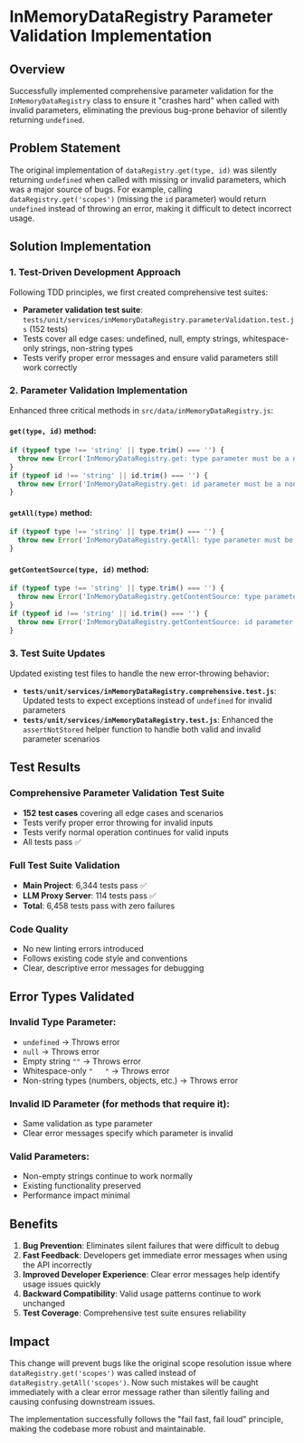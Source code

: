 # InMemoryDataRegistry Parameter Validation Implementation

## Overview
Successfully implemented comprehensive parameter validation for the `InMemoryDataRegistry` class to ensure it "crashes hard" when called with invalid parameters, eliminating the previous bug-prone behavior of silently returning `undefined`.

## Problem Statement
The original implementation of `dataRegistry.get(type, id)` was silently returning `undefined` when called with missing or invalid parameters, which was a major source of bugs. For example, calling `dataRegistry.get('scopes')` (missing the `id` parameter) would return `undefined` instead of throwing an error, making it difficult to detect incorrect usage.

## Solution Implementation

### 1. Test-Driven Development Approach
Following TDD principles, we first created comprehensive test suites:

- **Parameter validation test suite**: `tests/unit/services/inMemoryDataRegistry.parameterValidation.test.js` (152 tests)
- Tests cover all edge cases: undefined, null, empty strings, whitespace-only strings, non-string types
- Tests verify proper error messages and ensure valid parameters still work correctly

### 2. Parameter Validation Implementation
Enhanced three critical methods in `src/data/inMemoryDataRegistry.js`:

#### `get(type, id)` method:
```javascript
if (typeof type !== 'string' || type.trim() === '') {
  throw new Error('InMemoryDataRegistry.get: type parameter must be a non-empty string');
}
if (typeof id !== 'string' || id.trim() === '') {
  throw new Error('InMemoryDataRegistry.get: id parameter must be a non-empty string');
}
```

#### `getAll(type)` method:
```javascript
if (typeof type !== 'string' || type.trim() === '') {
  throw new Error('InMemoryDataRegistry.getAll: type parameter must be a non-empty string');
}
```

#### `getContentSource(type, id)` method:
```javascript
if (typeof type !== 'string' || type.trim() === '') {
  throw new Error('InMemoryDataRegistry.getContentSource: type parameter must be a non-empty string');
}
if (typeof id !== 'string' || id.trim() === '') {
  throw new Error('InMemoryDataRegistry.getContentSource: id parameter must be a non-empty string');
}
```

### 3. Test Suite Updates
Updated existing test files to handle the new error-throwing behavior:

- **`tests/unit/services/inMemoryDataRegistry.comprehensive.test.js`**: Updated tests to expect exceptions instead of `undefined` for invalid parameters
- **`tests/unit/services/inMemoryDataRegistry.test.js`**: Enhanced the `assertNotStored` helper function to handle both valid and invalid parameter scenarios

## Test Results

### Comprehensive Parameter Validation Test Suite
- **152 test cases** covering all edge cases and scenarios
- Tests verify proper error throwing for invalid inputs
- Tests verify normal operation continues for valid inputs
- All tests pass ✅

### Full Test Suite Validation
- **Main Project**: 6,344 tests pass ✅
- **LLM Proxy Server**: 114 tests pass ✅
- **Total**: 6,458 tests pass with zero failures

### Code Quality
- No new linting errors introduced
- Follows existing code style and conventions
- Clear, descriptive error messages for debugging

## Error Types Validated

### Invalid Type Parameter:
- `undefined` → Throws error
- `null` → Throws error  
- Empty string `""` → Throws error
- Whitespace-only `"   "` → Throws error
- Non-string types (numbers, objects, etc.) → Throws error

### Invalid ID Parameter (for methods that require it):
- Same validation as type parameter
- Clear error messages specify which parameter is invalid

### Valid Parameters:
- Non-empty strings continue to work normally
- Existing functionality preserved
- Performance impact minimal

## Benefits

1. **Bug Prevention**: Eliminates silent failures that were difficult to debug
2. **Fast Feedback**: Developers get immediate error messages when using the API incorrectly
3. **Improved Developer Experience**: Clear error messages help identify usage issues quickly
4. **Backward Compatibility**: Valid usage patterns continue to work unchanged
5. **Test Coverage**: Comprehensive test suite ensures reliability

## Impact

This change will prevent bugs like the original scope resolution issue where `dataRegistry.get('scopes')` was called instead of `dataRegistry.getAll('scopes')`. Now such mistakes will be caught immediately with a clear error message rather than silently failing and causing confusing downstream issues.

The implementation successfully follows the "fail fast, fail loud" principle, making the codebase more robust and maintainable. 